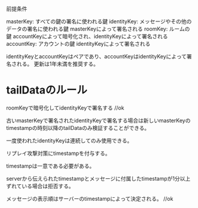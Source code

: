 前提条件

masterKey: すべての鍵の署名に使われる鍵 identityKey: メッセージやその他のデータの署名に使われる鍵
masterKeyによって署名される roomKey: ルームの鍵
accountKeyによって暗号化され、identityKeyによって署名される accountKey: アカウントの鍵
identityKeyによって署名される

identityKeyとaccountKeyはペアであり、accountKeyはidentityKeyによって署名される。
更新は1年未満を推奨する。

# tailDataのルール

roomKeyで暗号化してidentityKeyで署名する //ok

古いmasterKeyで署名されたidentityKeyで署名する場合は新しいmasterKeyのtimestampの時刻以降のtailDataのみ検証することができる。

一度使われたidentityKeyは連続してのみ使用できる。

リプレイ攻撃対策にtimestampを付与する。

timestampは一意である必要がある。

serverから伝えられたtimestampとメッセージに付属したtimestampが1分以上ずれている場合は拒否する。

メッセージの表示順はサーバーのtimestampによって決定される。 //ok
